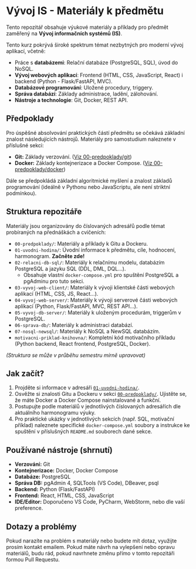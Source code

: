 # Vývoj IS - Materiály k předmětu

Tento repozitář obsahuje výukové materiály a příklady pro předmět zaměřený na **Vývoj informačních systémů (IS)**.

Tento kurz pokrývá široké spektrum témat nezbytných pro moderní vývoj aplikací, včetně:

* Práce s **databázemi**: Relační databáze (PostgreSQL, SQL), úvod do NoSQL.
* **Vývoj webových aplikací**: Frontend (HTML, CSS, JavaScript, React) i backend (Python - Flask/FastAPI, MVC).
* **Databázové programování**: Uložené procedury, triggery.
* **Správa databází**: Základy administrace, ladění, zálohování.
* **Nástroje a technologie**: Git, Docker, REST API.

## Předpoklady

Pro úspěšné absolvování praktických částí předmětu se očekává základní znalost následujících nástrojů. Materiály pro samostudium naleznete v příslušné sekci:

* **Git:** Základy verzování. ([Viz 00-predpoklady/git](./00-predpoklady/git/README.md))
* **Docker:** Základy kontejnerizace a Docker Compose. ([Viz 00-predpoklady/docker](./00-predpoklady/docker/README.md))

Dále se předpokládá základní algoritmické myšlení a znalost základů programování (ideálně v Pythonu nebo JavaScriptu, ale není striktní podmínkou).

## Struktura repozitáře

Materiály jsou organizovány do číslovaných adresářů podle témat probíraných na přednáškách a cvičeních:

* `00-predpoklady/`: Materiály a příklady k Gitu a Dockeru.
* `01-uvodni-hodina/`: Úvodní informace k předmětu, cíle, hodnocení, harmonogram. **Začněte zde!**
* `02-relacni-db-sql/`: Materiály k relačnímu modelu, databázím PostgreSQL a jazyku SQL (DDL, DML, DQL...).
    * Obsahuje vlastní `docker-compose.yml` pro spuštění PostgreSQL a pgAdminu pro tuto sekci.
* `03-vyvoj-web-client/`: Materiály k vývoji klientské části webových aplikací (HTML, CSS, JS, React...).
* `04-vyvoj-web-server/`: Materiály k vývoji serverové části webových aplikací (Python, Flask/FastAPI, MVC, REST API...).
* `05-vyvoj-db-server/`: Materiály k uloženým procedurám, triggerům v PostgreSQL.
* `06-sprava-db/`: Materiály k administraci databází.
* `07-nosql-newsql/`: Materiály k NoSQL a NewSQL databázím.
* `motivacni-priklad-knihovna/`: Kompletní kód motivačního příkladu (Python backend, React frontend, PostgreSQL, Docker).

*(Struktura se může v průběhu semestru mírně upravovat)*

## Jak začít?

1.  Projděte si informace v adresáři [`01-uvodni-hodina/`](./01-uvodni-hodina/README.md).
2.  Osvěžte si znalosti Gitu a Dockeru v sekci [`00-predpoklady/`](./00-predpoklady/README.md). Ujistěte se, že máte Docker a Docker Compose nainstalované a funkční.
3.  Postupujte podle materiálů v jednotlivých číslovaných adresářích dle aktuálního harmonogramu výuky.
4.  Pro praktické ukázky v jednotlivých sekcích (např. SQL, motivační příklad) naleznete specifické `docker-compose.yml` soubory a instrukce ke spuštění v příslušných `README.md` souborech dané sekce.

## Používané nástroje (shrnutí)

* **Verzování:** Git
* **Kontejnerizace:** Docker, Docker Compose
* **Databáze:** PostgreSQL
* **Správa DB:** pgAdmin 4, SQLTools (VS Code), DBeaver, psql
* **Backend:** Python (Flask/FastAPI)
* **Frontend:** React, HTML, CSS, JavaScript
* **IDE/Editor:** Doporučeno VS Code, PyCharm, WebStorm, nebo dle vaší preference.

## Dotazy a problémy

Pokud narazíte na problém s materiály nebo budete mít dotaz, využijte prosím kontakt emailem. Pokud máte návrh na vylepšení nebo opravu materiálů, budu rád, pokud navrhnete změnu přímo v tomto repozitáři formou Pull Requestu.
